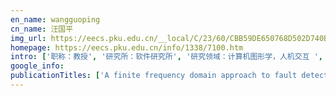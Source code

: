 ```yaml
---
en_name: wangguoping
cn_name: 汪国平
img_url: https://eecs.pku.edu.cn/__local/C/23/60/CBB59DE650768D502D740B1C614_0EA1D348_2ADC.jpg?e=.jpg
homepage: https://eecs.pku.edu.cn/info/1338/7100.htm
intro: ['职称：教授', '研究所：软件研究所', '研究领域：计算机图形学，人机交互 ', '办公电话：86-10-6275 1781', '电子邮件：wgp@pku.edu.cn', '个人主页： ']
google_info: 
publicationTitles: ['A finite frequency domain approach to fault detection for linear discrete-time systems', 'Fault detection for a class of uncertain state-feedback control systems', 'Pedestrian recognition and tracking using 3D LiDAR for autonomous vehicle', 'A novel zinc-ion hybrid supercapacitor for long-life and low-cost energy storage applications', 'A finite frequency domain approach to fault detection observer design for linear continuous‐time systems', 'Simultaneous fault detection and control for uncertain linear discrete-time systems', 'Integrated fault detection and control for LPV systems', 'A finite frequency approach to filter design for uncertain discrete‐time systems', 'On the structure of nonlinearities in pose graph SLAM', 'Fault detection for output feedback control systems with actuator stuck faults: A steady‐state‐based approach', 'On the number of local minima to the point feature based SLAM problem', 'Fault detection observer design in low frequency domain', 'H∞ state feedback controller design for continuous-time T–S fuzzy systems in finite frequency domain', 'Fault detection for linear uncertain systems with sensor faults', 'Evaluation of Toxoplasma gondii as a live vaccine vector in susceptible and resistant hosts', 'Fault estimations for linear systems with polytopic uncertainties', 'A robust vehicle localization approach based on gnss/imu/dmi/lidar sensor fusion for autonomous vehicles', 'Characterization of antibody responses to the Sj23 antigen of Schistosoma japonicum after infection and immunization', 'Fault detection filter design for linear polytopic uncertain continuous-time systems', 'Fault estimations for uncertain linear discrete-time systems in low frequency domain', 'A convex optimization based approach for pose SLAM problems', 'Identification of novel antigens within the Schistosoma japonicum tetraspanin family based on molecular characterization', 'Dimensionality reduction for point feature SLAM problems with spherical covariance matrices', 'The nonlinearity structure of point feature SLAM problems with spherical covariance matrices', 'Reliable ℋ∞ filtering for LPV systems with sensor faults in finite frequency domain', 'Effects of vector fusion peptides on the conformation and immune reactivity of epitope-shuffled, recombinant multi-epitope antigens', 'Dynamin like protein 1 participated in the hemoglobin uptake pathwayof Plasmodium falciparum', 'Fault detection observer design for linear discrete-time systems in finite frequency domain', 'Adaptive Reliable  Control for a Class of T-S Fuzzy Systems With Stochastic Actuator Failures', 'ℋ∞Filter Design for Uncertain Discrete-Time Systems in Finite Frequency Domain', 'Chinese views on modern Marco Polos: New foreign trade amendments after WTO accession', 'H∞ switching filter design for LPV systems in finite frequency domain', 'Adaptive fault tolerant control for a class of nonlinear switched systems', 'Adaptive fault estimation and fault-tolerant tracking control for a class of non-linear systems with output constraints', 'Decentralized adaptive fuzzy tracking control for a class of uncertain large-scale systems with actuator nonlinearities', 'WTO Origin Rules for Services and the Defects: Substantial Input Test as One Way Out?', 'Fault detection for a class of state feedback control systems', 'Comparison of two different objective functions in 2D point feature SLAM', 'Robust fault detection using set membership estimation and TS fuzzy neural network', 'Simultaneous design of reliable H∞filter and fault detector for linear continuous-time systems with sensor outage faults', 'China, free trade agreements and WTO law: A perspective on the trade in services', 'Finite frequency H∞filtering for switching LPV systems', 'Fault estimations for uncertain linear continuous-time systems', 'The interpretation of gats disciplines on economic integration: GATS commitments as a threshold?', 'Simultaneous design of fault tolerant controller and fault detector for linear continuous-time systems with actuator outage faults', 'Reliable H∞state feedback controller design for T-S fuzzy systemsin finite frequency domain', '不确定飞行控制系统中断故障检测与分离', 'Reliable Finite Frequency Filter Design for Networked Control Systems with Sensor Faults', 'Sensor fault detection for linear continuous-time systems', 'Reliable H∞filtering in low-frequency domain for networked control systems subject to packet loss and quantization', 'Switching H2filter design for LPV systems with hysteresis switching logic', 'Actuator outage fault detection for linear uncertain servo systems with nonzero bounded reference input', 'A finite frequency approach to reliable H∞filtering for linear continuous-time systems with sensor faults', 'WTO and Transparency: A Perspective from China', 'An LMI-based Approach to Fault Detection for Uncertain State Feedback Control Systems', 'Cyclic Ether Oxidation Mechanism for 2-Oxiranyl and 2-Oxetanyl Radicals: A Theoretical Study', 'Controlled Synthesis of Chiral Polymers for the Kinetic Resolution of Racemic Amino', 'Cyclic Ether Dissociation and Oxidation Mechanism for 2-Oxiranyl and 2-Oxetanyl Radicals: A Theoretical Study', 'The Structure of Nonlinearity for Point Feature SLAM Problems with Spherical Covariance Matrices']
---
```

